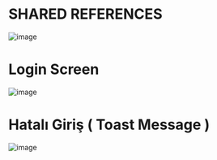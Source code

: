 # SHARED REFERENCES

![image](https://github.com/Gorur56/Login-Screen-App-Shared-References--Java-Android/assets/54911292/6e4193cc-6b89-4f7d-abc9-e332fa247be7)

# Login Screen

![image](https://github.com/Gorur56/Login-Screen-App-Shared-References--Java-Android/assets/54911292/b797dadb-7080-4104-8c95-db9cf121f344)

# Hatalı Giriş ( Toast Message )

![image](https://github.com/Gorur56/Login-Screen-App-Shared-References--Java-Android/assets/54911292/8541df53-9e55-4469-a993-bdaf18bac38a)




